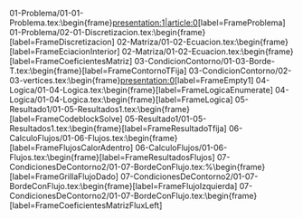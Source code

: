 01-Problema/01-01-Problema.tex:\begin{frame}<presentation:1|article:0>[label=FrameProblema]
01-Problema/02-01-Discretizacion.tex:\begin{frame}<presentation>[label=FrameDiscretizacion]
02-Matriza/01-02-Ecuacion.tex:\begin{frame}<presentation>[label=FrameEciacionInterior]
02-Matriza/01-02-Ecuacion.tex:\begin{frame}<presentation>[label=FrameCoeficientesMatriz]
03-CondicionContorno/01-03-Borde-T.tex:\begin{frame}<presentation>[label=FrameContornoTFija]
03-CondicionContorno/02-03-vertices.tex:\begin{frame}<presentation:0>[label=FrameEmpty1]
04-Logica/01-04-Logica.tex:\begin{frame}<presentation>[label=FrameLogicaEnumerate]
04-Logica/01-04-Logica.tex:\begin{frame}<presentation>[label=FrameLogica]
05-Resultado1/01-05-Resultados1.tex:\begin{frame}<presentation>[label=FrameCodeblockSolve]
05-Resultado1/01-05-Resultados1.tex:\begin{frame}<presentation>[label=FrameResultadoTfija]
06-CalculoFlujos/01-06-Flujos.tex:\begin{frame}<presentation>[label=FrameFlujosCalorAdentro]
06-CalculoFlujos/01-06-Flujos.tex:\begin{frame}<presentation>[label=FrameResultadosFlujos]
07-CondicionesDeContorno2/01-07-BordeConFlujo.tex:%\begin{frame}<presentation>[label=FrameGrillaFlujoDado]
07-CondicionesDeContorno2/01-07-BordeConFlujo.tex:\begin{frame}[label=FrameFlujoIzquierda]
07-CondicionesDeContorno2/01-07-BordeConFlujo.tex:\begin{frame}<presentation>[label=FrameCoeficientesMatrizFluxLeft]
